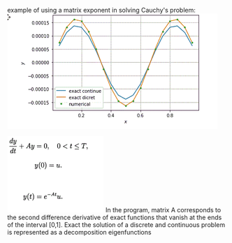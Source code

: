 

example of using a matrix exponent in solving
Cauchy's problem:
![1](image-20200224160222208.gif)



![2](image-20200224162403698.gif)
In the program, matrix A corresponds to the second difference derivative of
exact functions that vanish at the ends of the interval [0,1]. Exact
the solution of a discrete and continuous problem is represented as a decomposition
eigenfunctions
